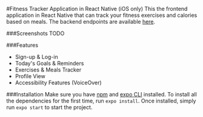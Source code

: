 #Fitness Tracker Application in React Native (iOS only)
This the frontend application in React Native that can track your fitness exercises and calories based on meals. The backend endpoints are available [here]().

###Screenshots
TODO

###Features
- Sign-up & Log-in
- Today's Goals & Reminders
- Exercises & Meals Tracker
- Profile View
- Accessibility Features (VoiceOver)

###Installation
Make sure you have [npm](https://docs.npmjs.com/) and [expo CLI](https://docs.expo.io/workflow/expo-cli/) installed. To install all the dependencies for the first time, run `expo install`. Once installed, simply run `expo start` to start the project.
